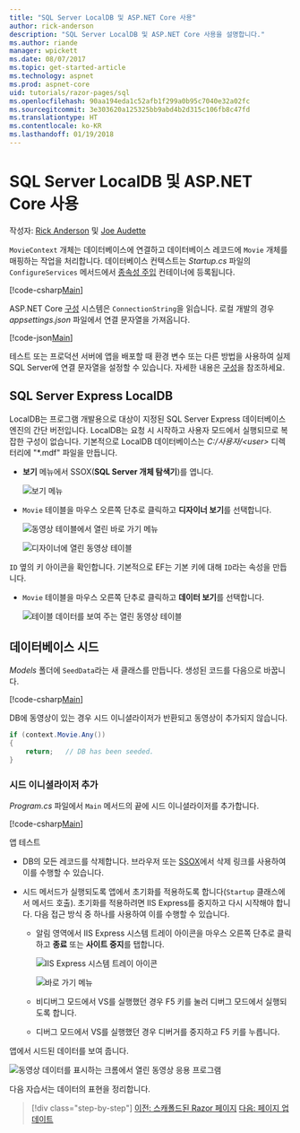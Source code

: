 ```yaml
---
title: "SQL Server LocalDB 및 ASP.NET Core 사용"
author: rick-anderson
description: "SQL Server LocalDB 및 ASP.NET Core 사용을 설명합니다."
ms.author: riande
manager: wpickett
ms.date: 08/07/2017
ms.topic: get-started-article
ms.technology: aspnet
ms.prod: aspnet-core
uid: tutorials/razor-pages/sql
ms.openlocfilehash: 90aa194eda1c52afb1f299a0b95c7040e32a02fc
ms.sourcegitcommit: 3e303620a125325bb9abd4b2d315c106fb8c47fd
ms.translationtype: HT
ms.contentlocale: ko-KR
ms.lasthandoff: 01/19/2018
---
```

# <a name="working-with-sql-server-localdb-and-aspnet-core"></a>SQL Server LocalDB 및 ASP.NET Core 사용

작성자: [Rick Anderson](https://twitter.com/RickAndMSFT) 및 [Joe Audette](https://twitter.com/joeaudette) 

`MovieContext` 개체는 데이터베이스에 연결하고 데이터베이스 레코드에 `Movie` 개체를 매핑하는 작업을 처리합니다. 데이터베이스 컨텍스트는 *Startup.cs* 파일의 `ConfigureServices` 메서드에서 [종속성 주입](xref:fundamentals/dependency-injection) 컨테이너에 등록됩니다.

[!code-csharp[Main](razor-pages-start/sample/RazorPagesMovie/Startup.cs?name=snippet_ConfigureServices&highlight=7-8)]

ASP.NET Core [구성](xref:fundamentals/configuration/index) 시스템은 `ConnectionString`을 읽습니다. 로컬 개발의 경우 *appsettings.json* 파일에서 연결 문자열을 가져옵니다.

[!code-json[Main](razor-pages-start/sample/RazorPagesMovie/appsettings.json?highlight=2&range=8-10)]

테스트 또는 프로덕션 서버에 앱을 배포할 때 환경 변수 또는 다른 방법을 사용하여 실제 SQL Server에 연결 문자열을 설정할 수 있습니다. 자세한 내용은 [구성](xref:fundamentals/configuration/index)을 참조하세요.

## <a name="sql-server-express-localdb"></a>SQL Server Express LocalDB

LocalDB는 프로그램 개발용으로 대상이 지정된 SQL Server Express 데이터베이스 엔진의 간단 버전입니다. LocalDB는 요청 시 시작하고 사용자 모드에서 실행되므로 복잡한 구성이 없습니다. 기본적으로 LocalDB 데이터베이스는 *C:/사용자/\<user\>* 디렉터리에 "\*.mdf" 파일을 만듭니다.

<a name="ssox"></a>
* **보기** 메뉴에서 SSOX(**SQL Server 개체 탐색기**)를 엽니다.

  ![보기 메뉴](sql/_static/ssox.png)

* `Movie` 테이블을 마우스 오른쪽 단추로 클릭하고 **디자이너 보기**를 선택합니다.

  ![동영상 테이블에서 열린 바로 가기 메뉴](sql/_static/design.png)

  ![디자이너에 열린 동영상 테이블](sql/_static/dv.png)

`ID` 옆의 키 아이콘을 확인합니다. 기본적으로 EF는 기본 키에 대해 `ID`라는 속성을 만듭니다.

* `Movie` 테이블을 마우스 오른쪽 단추로 클릭하고 **데이터 보기**를 선택합니다.

  ![테이블 데이터를 보여 주는 열린 동영상 테이블](sql/_static/vd22.png)

## <a name="seed-the-database"></a>데이터베이스 시드

*Models* 폴더에 `SeedData`라는 새 클래스를 만듭니다. 생성된 코드를 다음으로 바꿉니다.

[!code-csharp[Main](razor-pages-start/sample/RazorPagesMovie/Models/SeedData.cs?name=snippet_1)]

DB에 동영상이 있는 경우 시드 이니셜라이저가 반환되고 동영상이 추가되지 않습니다.

```csharp
if (context.Movie.Any())
{
    return;   // DB has been seeded.
}
```
<a name="si"></a>
### <a name="add-the-seed-initializer"></a>시드 이니셜라이저 추가

*Program.cs* 파일에서 `Main` 메서드의 끝에 시드 이니셜라이저를 추가합니다.

[!code-csharp[Main](razor-pages-start/sample/RazorPagesMovie/Program.cs)]

앱 테스트

* DB의 모든 레코드를 삭제합니다. 브라우저 또는 [SSOX](xref:tutorials/razor-pages/new-field#ssox)에서 삭제 링크를 사용하여 이를 수행할 수 있습니다.
* 시드 메서드가 실행되도록 앱에서 초기화를 적용하도록 합니다(`Startup` 클래스에서 메서드 호출). 초기화를 적용하려면 IIS Express를 중지하고 다시 시작해야 합니다. 다음 접근 방식 중 하나를 사용하여 이를 수행할 수 있습니다.

  * 알림 영역에서 IIS Express 시스템 트레이 아이콘을 마우스 오른쪽 단추로 클릭하고 **종료** 또는 **사이트 중지**를 탭합니다.

    ![IIS Express 시스템 트레이 아이콘](../first-mvc-app/working-with-sql/_static/iisExIcon.png)

    ![바로 가기 메뉴](sql/_static/stopIIS.png)

   * 비디버그 모드에서 VS를 실행했던 경우 F5 키를 눌러 디버그 모드에서 실행되도록 합니다.
   * 디버그 모드에서 VS를 실행했던 경우 디버거를 중지하고 F5 키를 누릅니다.
   
앱에서 시드된 데이터를 보여 줍니다.

![동영상 데이터를 표시하는 크롬에서 열린 동영상 응용 프로그램](sql/_static/m55.png)

다음 자습서는 데이터의 표현을 정리합니다.

>[!div class="step-by-step"]
[이전: 스캐폴드된 Razor 페이지](xref:tutorials/razor-pages/page)
[다음: 페이지 업데이트](xref:tutorials/razor-pages/da1)
